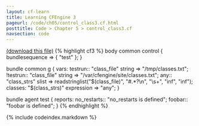 ```yaml
---
layout: cf-learn
title: Learning CFEngine 3
pageurl: /code/ch05/control_class3.cf.html
posttitle: Code > Chapter 5 > control_class3.cf
navsection: code
---
```


[(download this file)](/src/ch05/control_class3.cf)
{% highlight cf3 %}
body common control
{
      bundlesequence => { "test" };
}

bundle common g
{
  vars:
    testrun::
      "class_file" string => "/tmp/classes.txt";
    !testrun::
      "class_file" string => "/var/cfengine/site/classes.txt";
    any::
      "class_strs" slist => readstringlist("$(class_file)", "#.*?\n", "\s+", "inf", "inf");
  classes:
      "$(class_strs)"  expression => "any";
}

bundle agent test
{
  reports:
    no_restarts::
      "no_restarts is defined";
    foobar::
      "foobar is defined";
}
{% endhighlight %}

{% include codeindex.markdown %}
